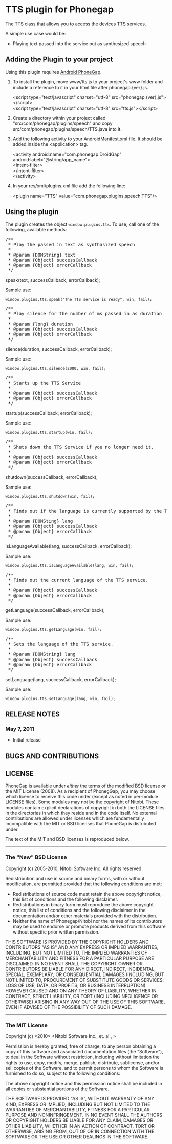 # TTS plugin for Phonegap #

The TTS class that allows you to access the devices TTS services.

A simple use case would be:

- Playing text passed into the service out as synthesized speech

## Adding the Plugin to your project ##

Using this plugin requires [Android PhoneGap](http://github.com/phonegap/phonegap-android).

1. To install the plugin, move www/tts.js to your project's www folder and include a reference to it in your html file after phonegap.{ver}.js.

    &lt;script type="text/javascript" charset="utf-8" src="phonegap.{ver}.js"&gt;&lt;/script&gt;<br/>
    &lt;script type="text/javascript" charset="utf-8" src="tts.js"&gt;&lt;/script&gt;

2. Create a directory within your project called "src/com/phonegap/plugins/speech" and copy src/com/phonegap/plugins/speech/TTS.java into it.

3. Add the following activity to your AndroidManifest.xml file.  It should be added inside the &lt;application&gt; tag.

    &lt;activity android:name="com.phonegap.DroidGap" android:label="@string/app_name"&gt;<br/>
      &lt;intent-filter&gt;<br/>
      &lt;/intent-filter&gt;<br/>
    &lt;/activity&gt;
    
4. In your res/xml/plugins.xml file add the following line:

    &lt;plugin name="TTS" value="com.phonegap.plugins.speech.TTS"/&gt;


## Using the plugin ##

The plugin creates the object `window.plugins.tts`.  To use, call one of the following, available methods:

<pre>
/**
 * Play the passed in text as synthasized speech
 * 
 * @param {DOMString} text
 * @param {Object} successCallback
 * @param {Object} errorCallback
 */
</pre>
speak(text, successCallback, errorCallback);

Sample use:

    window.plugins.tts.speak("The TTS service is ready", win, fail);

<pre>
/** 
 * Play silence for the number of ms passed in as duration
 * 
 * @param {long} duration
 * @param {Object} successCallback
 * @param {Object} errorCallback
 */
</pre>
silence(duration, successCallback, errorCallback);

Sample use:

    window.plugins.tts.silence(2000, win, fail);

<pre>
/**
 * Starts up the TTS Service
 * 
 * @param {Object} successCallback
 * @param {Object} errorCallback
 */
</pre>
startup(successCallback, errorCallback);

Sample use:

    window.plugins.tts.startup(win, fail);

<pre>
/**
 * Shuts down the TTS Service if you no longer need it.
 * 
 * @param {Object} successCallback
 * @param {Object} errorCallback
 */
</pre>
shutdown(successCallback, errorCallback);

Sample use:

    window.plugins.tts.shutdown(win, fail);

<pre>
/**
 * Finds out if the language is currently supported by the TTS service.
 * 
 * @param {DOMSting} lang
 * @param {Object} successCallback
 * @param {Object} errorCallback
 */
</pre>
isLanguageAvailable(lang, successCallback, errorCallback);

Sample use:

    window.plugins.tts.isLanguageAvailable(lang, win, fail);

<pre>
/**
 * Finds out the current language of the TTS service.
 * 
 * @param {Object} successCallback
 * @param {Object} errorCallback
 */
</pre>
getLanguage(successCallback, errorCallback);

Sample use:

    window.plugins.tts.getLanguage(win, fail);

<pre>
/**
 * Sets the language of the TTS service.
 * 
 * @param {DOMString} lang
 * @param {Object} successCallback
 * @param {Object} errorCallback
 */
</pre>
setLanguage(lang, successCallback, errorCallback);

Sample use:

    window.plugins.tts.setLanguage(lang, win, fail);

## RELEASE NOTES ##

### May 7, 2011 ###

* Initial release

## BUGS AND CONTRIBUTIONS ##


## LICENSE ##

PhoneGap is available under *either* the terms of the modified BSD license *or* the
MIT License (2008). As a recipient of PhonegGap, you may choose which
license to receive this code under (except as noted in per-module LICENSE
files). Some modules may not be the copyright of Nitobi.   These
modules contain explicit declarations of copyright in both the LICENSE files in
the directories in which they reside and in the code itself. No external
contributions are allowed under licenses which are fundamentally incompatible
with the MIT or BSD licenses that PhoneGap is distributed under.

The text of the MIT and BSD licenses is reproduced below. 

---

### The "New" BSD License

Copyright (c) 2005-2010, Nitobi Software Inc.
All rights reserved.

Redistribution and use in source and binary forms, with or without
modification, are permitted provided that the following conditions are met:

  * Redistributions of source code must retain the above copyright notice, this
    list of conditions and the following disclaimer.
  * Redistributions in binary form must reproduce the above copyright notice,
    this list of conditions and the following disclaimer in the documentation
    and/or other materials provided with the distribution.
  * Neither the name of Phonegap/Nitobi nor the names of its contributors
    may be used to endorse or promote products derived from this software
    without specific prior written permission.

THIS SOFTWARE IS PROVIDED BY THE COPYRIGHT HOLDERS AND CONTRIBUTORS "AS IS" AND
ANY EXPRESS OR IMPLIED WARRANTIES, INCLUDING, BUT NOT LIMITED TO, THE IMPLIED
WARRANTIES OF MERCHANTABILITY AND FITNESS FOR A PARTICULAR PURPOSE ARE
DISCLAIMED.  IN NO EVENT SHALL THE COPYRIGHT OWNER OR CONTRIBUTORS BE LIABLE
FOR ANY DIRECT, INDIRECT, INCIDENTAL, SPECIAL, EXEMPLARY, OR CONSEQUENTIAL
DAMAGES (INCLUDING, BUT NOT LIMITED TO, PROCUREMENT OF SUBSTITUTE GOODS OR
SERVICES; LOSS OF USE, DATA, OR PROFITS; OR BUSINESS INTERRUPTION) HOWEVER
CAUSED AND ON ANY THEORY OF LIABILITY, WHETHER IN CONTRACT, STRICT LIABILITY,
OR TORT (INCLUDING NEGLIGENCE OR OTHERWISE) ARISING IN ANY WAY OUT OF THE USE
OF THIS SOFTWARE, EVEN IF ADVISED OF THE POSSIBILITY OF SUCH DAMAGE.

---

### The MIT License

Copyright (c) <2010> <Nitobi Software Inc., et. al., >

 Permission is hereby granted, free of charge, to any person obtaining a copy
 of this software and associated documentation files (the "Software"), to deal
 in the Software without restriction, including without limitation the rights
 to use, copy, modify, merge, publish, distribute, sublicense, and/or sell
 copies of the Software, and to permit persons to whom the Software is
 furnished to do so, subject to the following conditions:

 The above copyright notice and this permission notice shall be included in
 all copies or substantial portions of the Software.

 THE SOFTWARE IS PROVIDED "AS IS", WITHOUT WARRANTY OF ANY KIND, EXPRESS OR
 IMPLIED, INCLUDING BUT NOT LIMITED TO THE WARRANTIES OF MERCHANTABILITY,
 FITNESS FOR A PARTICULAR PURPOSE AND NONINFRINGEMENT. IN NO EVENT SHALL THE
 AUTHORS OR COPYRIGHT HOLDERS BE LIABLE FOR ANY CLAIM, DAMAGES OR OTHER
 LIABILITY, WHETHER IN AN ACTION OF CONTRACT, TORT OR OTHERWISE, ARISING FROM,
 OUT OF OR IN CONNECTION WITH THE SOFTWARE OR THE USE OR OTHER DEALINGS IN
 THE SOFTWARE.
 
